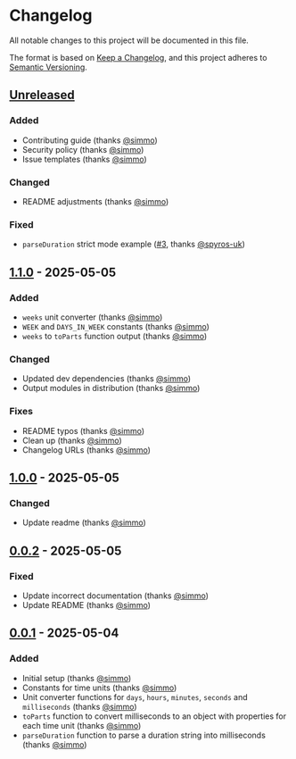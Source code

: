 # Changelog

All notable changes to this project will be documented in this file.

The format is based on [Keep a Changelog](https://keepachangelog.com/en/1.1.0/),
and this project adheres to [Semantic Versioning](https://semver.org/spec/v2.0.0.html).

## [Unreleased]

### Added

- Contributing guide (thanks [@simmo])
- Security policy (thanks [@simmo])
- Issue templates (thanks [@simmo])

### Changed

- README adjustments (thanks [@simmo])

### Fixed

- `parseDuration` strict mode example ([#3], thanks [@spyros-uk])

## [1.1.0] - 2025-05-05

### Added

- `weeks` unit converter (thanks [@simmo])
- `WEEK` and `DAYS_IN_WEEK` constants (thanks [@simmo])
- `weeks` to `toParts` function output (thanks [@simmo])

### Changed

- Updated dev dependencies (thanks [@simmo])
- Output modules in distribution (thanks [@simmo])

### Fixes

- README typos (thanks [@simmo])
- Clean up (thanks [@simmo])
- Changelog URLs (thanks [@simmo])

## [1.0.0] - 2025-05-05

### Changed

- Update readme (thanks [@simmo])

## [0.0.2] - 2025-05-05

### Fixed

- Update incorrect documentation (thanks [@simmo])
- Update README (thanks [@simmo])

## [0.0.1] - 2025-05-04

### Added

- Initial setup (thanks [@simmo])
- Constants for time units (thanks [@simmo])
- Unit converter functions for `days`, `hours`, `minutes`, `seconds` and `milliseconds` (thanks [@simmo])
- `toParts` function to convert milliseconds to an object with properties for each time unit (thanks [@simmo])
- `parseDuration` function to parse a duration string into milliseconds (thanks [@simmo])

[#3]: https://github.com/simmo/niobe/pull/3
[unreleased]: https://github.com/simmo/niobe/compare/1.1.0...HEAD
[1.0.0]: https://github.com/simmo/niobe/compare/0.0.2...1.0.0
[0.0.2]: https://github.com/simmo/niobe/compare/0.0.1...0.0.2
[0.0.1]: https://github.com/simmo/niobe/compare/f3751e...0.0.1
[1.1.0]: https://github.com/simmo/niobe/compare/1.0.1-beta.1...1.1.0
[@simmo]: https://github.com/simmo
[@spyros-uk]: https://github.com/spyros-uk
